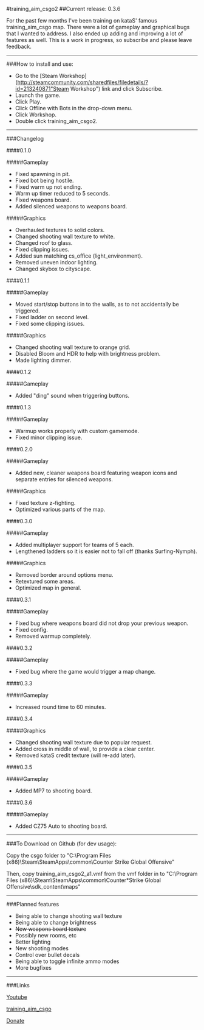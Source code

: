 #training_aim_csgo2
##Current release: 0.3.6

For the past few months I've been training on kataS' famous training_aim_csgo map.
There were a lot of gameplay and graphical bugs that I wanted to address. 
I also ended up adding and improving a lot of features as well. 
This is a work in progress, so subscribe and please leave feedback.

----

###How to install and use:

* Go to the [Steam Workshop](http://steamcommunity.com/sharedfiles/filedetails/?id=213240871"Steam Workshop") link and click Subscribe.
* Launch the game.
* Click Play.
* Click Offline with Bots in the drop-down menu.
* Click Workshop.
* Double click training_aim_csgo2. 

----

###Changelog
 
####0.1.0

#####Gameplay
* Fixed spawning in pit.
* Fixed bot being hostile.
* Fixed warm up not ending.
* Warm up timer reduced to 5 seconds.
* Fixed weapons board.
* Added silenced weapons to weapons board.

#####Graphics
* Overhauled textures to solid colors.
* Changed shooting wall texture to white.
* Changed roof to glass.
* Fixed clipping issues.
* Added sun matching cs_office (light_environment).
* Removed uneven indoor lighting.
* Changed skybox to cityscape.

####0.1.1

#####Gameplay
* Moved start/stop buttons in to the walls, as to not accidentally be triggered.
* Fixed ladder on second level.
* Fixed some clipping issues.

#####Graphics
* Changed shooting wall texture to orange grid.
* Disabled Bloom and HDR to help with brightness problem.
* Made lighting dimmer.

####0.1.2 

#####Gameplay 
* Added "ding" sound when triggering buttons.

####0.1.3

#####Gameplay 
* Warmup works properly with custom gamemode.
* Fixed minor clipping issue.

####0.2.0

#####Gameplay 
* Added new, cleaner weapons board featuring weapon icons and separate entries for silenced weapons.

#####Graphics
* Fixed texture z-fighting.
* Optimized various parts of the map.

####0.3.0

#####Gameplay
* Added multiplayer support for teams of 5 each.
* Lengthened ladders so it is easier not to fall off (thanks Surfing-Nymph).

#####Graphics
* Removed border around options menu.
* Retextured some areas.
* Optimized map in general.

####0.3.1

#####Gameplay
* Fixed bug where weapons board did not drop your previous weapon.
* Fixed config.
* Removed warmup completely. 

####0.3.2

#####Gameplay
* Fixed bug where the game would trigger a map change. 

####0.3.3

#####Gameplay
* Increased round time to 60 minutes. 

####0.3.4

#####Graphics
* Changed shooting wall texture due to popular request. 
* Added cross in middle of wall, to provide a clear center.
* Removed kataS credit texture (will re-add later). 

####0.3.5

#####Gameplay
* Added MP7 to shooting board.

####0.3.6

#####Gameplay
* Added CZ75 Auto to shooting board. 

----

###To Download on Github (for dev usage):

Copy the csgo folder to
"C:\Program Files (x86)\Steam\SteamApps\common\Counter Strike Global Offensive"

Then, copy training_aim_csgo2_a1.vmf from the vmf folder in to
"C:\Program Files (x86)\Steam\SteamApps\common\Counter*Strike Global Offensive\sdk_content\maps"

----

###Planned features
* Being able to change shooting wall texture
* Being able to change brightness
* ~~New weapons board texture~~
* Possibly new rooms, etc
* Better lighting
* New shooting modes
* Control over bullet decals
* Being able to toggle infinite ammo modes
* More bugfixes

----

###Links

[Youtube](http://www.youtube.com/watch?v=qS8DWKxMPCk&list=PLie_jw7Bdb2FOZjoKQTGWLtwnICY8Glnr&index=4"Youtube")

[training_aim_csgo](http://csgo.gamebanana.com/maps/168139"Gamebanana")

[Donate](http://tinyurl.com/donatecbt"Paypal")







